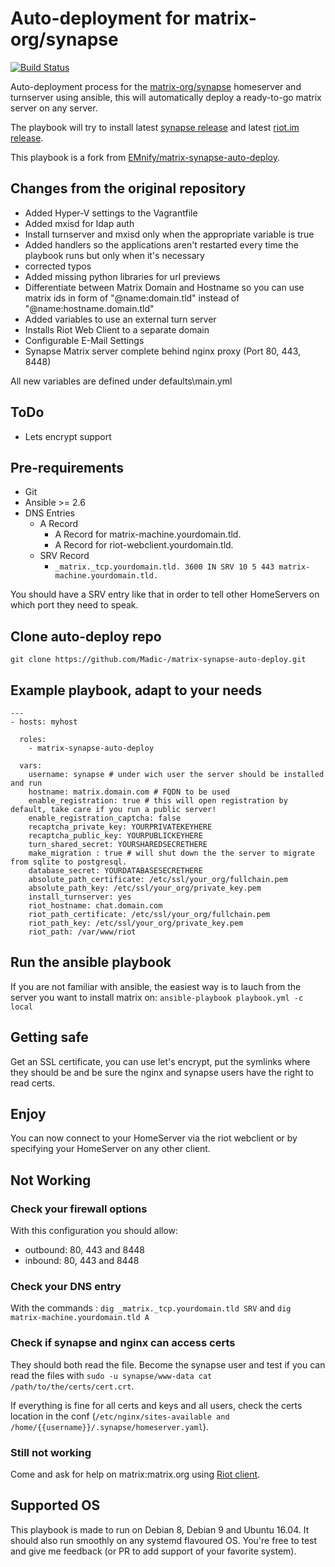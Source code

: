 # Auto-deployment for matrix-org/synapse

[![Build Status](https://travis-ci.org/Madic-/matrix-synapse-auto-deploy.svg?branch=master)](https://travis-ci.org/Madic-/matrix-synapse-auto-deploy)

Auto-deployment process for the [matrix-org/synapse](https://github.com/matrix-org/synapse) homeserver and turnserver using  ansible, this will automatically deploy a ready-to-go matrix server on any server.

The playbook will try to install latest [synapse release](https://github.com/matrix-org/synapse/releases)
and latest [riot.im release](https://github.com/vector-im/riot-web/releases).

This playbook is a fork from [EMnify/matrix-synapse-auto-deploy](https://github.com/EMnify/matrix-synapse-auto-deploy).

## Changes from the original repository

- Added Hyper-V settings to the Vagrantfile
- Added mxisd for ldap auth
- Install turnserver and mxisd only when the appropriate variable is true
- Added handlers so the applications aren't restarted every time the playbook runs but only when it's necessary
- corrected typos
- Added missing python libraries for url previews
- Differentiate between Matrix Domain and Hostname so you can use matrix ids in form of "@name:domain.tld" instead of "@name:hostname.domain.tld"
- Added variables to use an external turn server
- Installs Riot Web Client to a separate domain
- Configurable E-Mail Settings
- Synapse Matrix server complete behind nginx proxy (Port 80, 443, 8448)

All new variables are defined under defaults\main.yml

## ToDo

- Lets encrypt support

## Pre-requirements

- Git
- Ansible >= 2.6
- DNS Entries
  - A Record
    - A Record for matrix-machine.yourdomain.tld.
    - A Record for riot-webclient.yourdomain.tld.
  - SRV Record
    - `_matrix._tcp.yourdomain.tld. 3600 IN SRV 10 5 443 matrix-machine.yourdomain.tld.`

You should have a SRV entry like that in order to tell other HomeServers on which port they need to speak.

## Clone auto-deploy repo

    git clone https://github.com/Madic-/matrix-synapse-auto-deploy.git

## Example playbook, adapt to your needs

    ---
    - hosts: myhost

      roles:
        - matrix-synapse-auto-deploy

      vars:
        username: synapse # under wich user the server should be installed and run
        hostname: matrix.domain.com # FQDN to be used
        enable_registration: true # this will open registration by default, take care if you run a public server!
        enable_registration_captcha: false
        recaptcha_private_key: YOURPRIVATEKEYHERE
        recaptcha_public_key: YOURPUBLICKEYHERE
        turn_shared_secret: YOURSHAREDSECRETHERE
        make_migration : true # will shut down the the server to migrate from sqlite to postgresql.
        database_secret: YOURDATABASESECRETHERE
        absolute_path_certificate: /etc/ssl/your_org/fullchain.pem
        absolute_path_key: /etc/ssl/your_org/private_key.pem
        install_turnserver: yes
        riot_hostname: chat.domain.com
        riot_path_certificate: /etc/ssl/your_org/fullchain.pem
        riot_path_key: /etc/ssl/your_org/private_key.pem
        riot_path: /var/www/riot

## Run the ansible playbook

If you are not familiar with ansible, the easiest way is to lauch from the server you want to install matrix on: `ansible-playbook playbook.yml -c local`

## Getting safe

Get an SSL certificate, you can use let's encrypt, put the symlinks where they should be and be sure the nginx and synapse users have the right to read certs.

## Enjoy

You can now connect to your HomeServer via the riot webclient or by specifying your HomeServer on any other client.

## Not Working

### Check your firewall options

With this configuration you should allow:

- outbound: 80, 443 and 8448
- inbound: 80, 443 and 8448

### Check your DNS entry

With the commands :
`dig _matrix._tcp.yourdomain.tld SRV` and `dig matrix-machine.yourdomain.tld A`

### Check if synapse and nginx can access certs

They should both read the file. Become the synapse user and test if you can read the files with `sudo -u synapse/www-data cat /path/to/the/certs/cert.crt`.

If everything is fine for all certs and keys and all users, check the certs location in the conf (`/etc/nginx/sites-available and /home/{{username}}/.synapse/homeserver.yaml`).

### Still not working

Come and ask for help on matrix:matrix.org using [Riot client](http://riot.im).

## Supported OS

This playbook is made to run on Debian 8, Debian 9 and Ubuntu 16.04. It should also run smoothly on any systemd flavoured OS.
You're free to test and give me feedback (or PR to add support of your favorite system).

